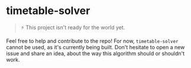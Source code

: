 # timetable-solver

> ⚡ This project isn't ready for the world yet.

Feel free to help and contribute to the repo! For now, `timetable-solver` cannot be used, as it's currently being built. Don't hesitate to open a new issue and share an idea, about the way this algorithm should or shouldn't work.
